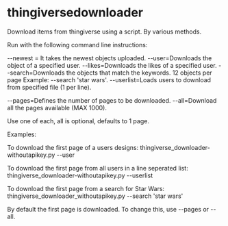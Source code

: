 # thingiversedownloader
Download items from thingiverse using a script.  By various methods.

Run with the following command line instructions:

--newest = It takes the newest objects uploaded.
--user=Downloads the object of a specified user.
--likes=Downloads the likes of a specified user.
--search=Downloads the objects that match the keywords. 12 objects per page Example: --search 'star wars'.
--userlist=Loads users to download from specified file (1 per line).

--pages=Defines the number of pages to be downloaded.
--all=Download all the pages available (MAX 1000).

Use one of each, all is optional, defaults to 1 page.

Examples: 

To download the first page of a users designs: 
    thingiverse_downloader-withoutapikey.py --user <username>

To download the first page from all users in a line seperated list: 
    thingiverse_downloader-withoutapikey.py --userlist <relative path to text file>
  
To download the first page from a search for Star Wars:
    thingiverse_downloader_withoutapikey.py --search 'star wars'
    
By default the first page is downloaded.  To change this, use --pages <number of pages to download> or --all.
